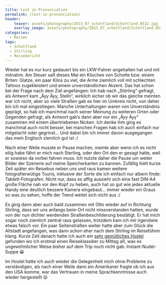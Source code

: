 ```yaml
---
title: Lost in Pronunciation
permalink: /lost-in-pronunciation/
header:
    teaser: assets/photography/2013_07_schottland/Schottland_0532.jpg
    overlay_image: assets/photography/2013_07_schottland/Schottland_0532.jpg
categories:
  - Reisen
tags:
  - Schottland
  - Stirling
  - Reisebericht
---
```

Wieder hat es nur kurz gedauert bis ein LKW-Fahrer angehalten hat und mit mitnahm. 
Am Steuer saß dieses Mal ein Klischee von Schotte bzw. einem Briten: Glatze, ein paar Kilos zu viel, 
die Arme ziemlich voll mit schlechten Tattoos zugekleistert und einem unverständlichen Akzent. 
Das hat schon bei der Frage nach dem Ziel angefangen: Ich hab nach „Störling“ gefragt, als Antwort kam „Äyy Äyy, Stelln“, 
wirklich sicher ob wir das gleiche meinten war ich nicht, aber so viele Straßen gab es hier im Umkreis nicht, von daher bin ich mal eingestiegen. 
Manche Unterhaltungen waren von Unverständnis geprägt, so hab ich manchmal nach seiner Meinung zu weiteren Orten oder Gegenden gefragt, 
als Antwort gab‘s dann aber nur ein „Äyy Äyy“ zusammen mit einem übertriebenen Nicken. 
Ich denke ihm ging es manchmal auch nicht besser, bei manchen Fragen hab ich auch einfach nur mitgelacht oder gegrinst&#8230;
Und dabei bin ich immer davon ausgegangen das mein Englisch ziemlich gut ist :/

Nach einer Weile musste er Pause machen, meinte aber wenn ich es nicht eilig habe fährt er mich nach Sterling, 
oder den Ort den er gesagt hatte, weil er sowieso da vorbei fahren muss. 
Ich nutzte daher die Pause um weiter Bilder der Szenerie auf meine Speicherkarten zu bannen. 
Zufällig hielt kurze Zeit später ein Reisebus neben uns und raus kamen weitere fotografierwütige Touris, 
inklusive der Sorte die ich einfach nur albern finde: Tablett-Fotografen. Nicht nur, dass es affig aussieht sich 
eine fast DIN-A4 große Fläche nah vor den Kopf zu heben, auch hat so gut wie jedes aktuelle Handy eine deutlich bessere Kamera eingebaut&#8230;
immer wieder ein Graus so was zu sehen, hoffe der Trend weitet sich nicht aus :/

Es ging dann aber auch bald zusammen mit Otto wieder auf in Richtung Stirling, dass wir uns anfangs beim Ort nicht missverstanden hatten, 
wurde von der nun dichter werdenden Straßenbeschilderung bestätigt. Er hat mich sogar noch ziemlich zentral raus gelassen, 
trotzdem kam ich mir irgendwie etwas falsch vor. Ein paar Seitenstraßen weiter hatte aber zum Glück die Altstadt angefangen, 
was dann schon eher nach dem Stirling im Reiseführer klang. 
Kurze Zeit danach hatte ich auch ein <a href="http://www.willywallacehostel.com/" target="_blank">sehr gemütliches Hostel</a> 
gefunden wo ich erstmal einen Reiseklassiker zu Mittag aß, was es ungewöhnlicher Weise bisher auf dem Trip noch nicht gab: Instant-Nudel-Suppe 😀

Im Hostel hatte ich auch wieder die Gelegenheit mich ohne Probleme zu verständigen, 
als nach einer Weile dann ein Amerikaner fragte ob ich aus den USA komme, war das Vertrauen in meine Sprachkenntnisse auch wieder hergestellt 😛
